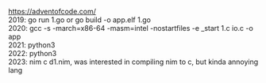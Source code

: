 https://adventofcode.com/  
2019: go run 1.go or go build -o app.elf 1.go  
2020: gcc -s -march=x86-64 -masm=intel -nostartfiles -e _start 1.c io.c -o app  
2021: python3  
2022: python3  
2023: nim c d1.nim, was interested in compiling nim to c, but kinda annoying lang  
